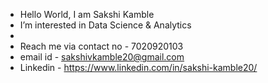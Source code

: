 -  Hello World, I am Sakshi Kamble
-  I’m interested in Data Science & Analytics
- 
-  Reach me via contact no - 7020920103
-  email id - sakshivkamble20@gmail.com
-  Linkedin - https://www.linkedin.com/in/sakshi-kamble20/
<!---
KambleSakshii/KambleSakshii is a ✨ special ✨ repository because its `README.md` (this file) appears on your GitHub profile.
You can click the Preview link to take a look at your changes.
--->
